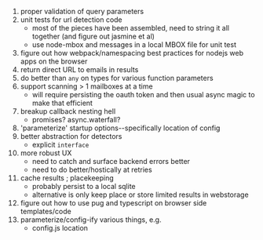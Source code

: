 1. proper validation of query parameters
2. unit tests for url detection code
    * most of the pieces have been assembled, need to string it all together
      (and figure out jasmine et al)
    * use node-mbox and messages in a local MBOX file for unit test
3. figure out how webpack/namespacing best practices for nodejs web apps on the
   browser
4. return direct URL to emails in results
5. do better than `any` on types for various function parameters
6. support scanning > 1 mailboxes at a time
    * will require persisting the oauth token and then usual async magic to
      make that efficient
7. breakup callback nesting hell
    * promises? async.waterfall?
8. 'parameterize' startup options--specifically location of config
9. better abstraction for detectors
    * explicit `interface`
10. more robust UX
    * need to catch and surface backend errors better
    * need to do better/hostically at retries
11. cache results ; placekeeping
    * probably persist to a local sqlite
    * alternative is only keep place or store limited results in webstorage
12. figure out how to use pug and typescript on browser side templates/code
13. parameterize/config-ify various things, e.g.
    * config.js location
